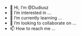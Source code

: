 - 👋 Hi, I’m @Dudiusz
- 👀 I’m interested in ...
- 🌱 I’m currently learning ...
- 💞️ I’m looking to collaborate on ...
- 📫 How to reach me ...

<!---
Dudiusz/Dudiusz is a ✨ special ✨ repository because its `README.md` (this file) appears on your GitHub profile.
You can click the Preview link to take a look at your changes.
--->
